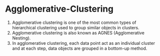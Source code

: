 # Agglomerative-Clustering
1. Agglomerative clustering is one of the most common types of hierarchical clustering used to group similar objects in clusters.
2. Agglomerative clustering is also known as AGNES (Agglomerative Nesting).
3. In agglomerative clustering, each data point act as an individual cluster and at each step, data objects are grouped in a bottom-up method.
